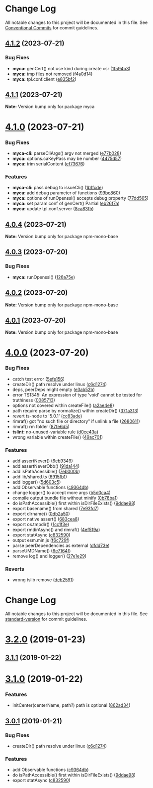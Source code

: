 # Change Log

All notable changes to this project will be documented in this file.
See [Conventional Commits](https://conventionalcommits.org) for commit guidelines.

## [4.1.2](https://github.com/waitingsong/node-myca/compare/v4.1.1...v4.1.2) (2023-07-21)


### Bug Fixes

* **myca:** genCert() not use kind during create csr ([1f594b3](https://github.com/waitingsong/node-myca/commit/1f594b3570ea2e3ad1e3b691ba971359cfadab32))
* **myca:** tmp files not removed ([f4a0d14](https://github.com/waitingsong/node-myca/commit/f4a0d14aae62f7485853f66916ecdb7a00909455))
* **myca:** tpl.conf.client ([e835bf2](https://github.com/waitingsong/node-myca/commit/e835bf250f2a00317ecb4cee20ad9ad6b5fbcd5b))





## [4.1.1](https://github.com/waitingsong/node-myca/compare/v4.1.0...v4.1.1) (2023-07-21)

**Note:** Version bump only for package myca





# [4.1.0](https://github.com/waitingsong/node-myca/compare/v4.0.4...v4.1.0) (2023-07-21)


### Bug Fixes

* **myca-cli:** parseCliArgs() argv not merged ([e77b028](https://github.com/waitingsong/node-myca/commit/e77b028a9881b725b19bc9e5d1a84924d47e5ae5))
* **myca:** options.caKeyPass may be number ([4475d57](https://github.com/waitingsong/node-myca/commit/4475d57a8d8561d51a12abdf0103b489d9a1b445))
* **myca:** trim serialContent ([ef73676](https://github.com/waitingsong/node-myca/commit/ef73676b9814991003fb5785e03ceaf69ea7498a))


### Features

* **myca-cli:** pass debug to issueCli() ([1b1fcde](https://github.com/waitingsong/node-myca/commit/1b1fcdebf4fe485e3b75333c99f35b71820d7743))
* **myca:** add debug parameter of functions ([99bc860](https://github.com/waitingsong/node-myca/commit/99bc8603674354a49ea7383476b5e5ece89e6996))
* **myca:** options of runOpenssl() accepts debug property ([77dd565](https://github.com/waitingsong/node-myca/commit/77dd5659f6b75888053ec66e3dd681a4921ac869))
* **myca:** set param conf of genCert() Partial ([eb26f7a](https://github.com/waitingsong/node-myca/commit/eb26f7abc09e5a8c5c31d14b75ae722fd6132b4e))
* **myca:** update tpl.conf.server ([8ca83fb](https://github.com/waitingsong/node-myca/commit/8ca83fb5fe20d3c45c87a2a7339701bce8532efb))





## [4.0.4](https://github.com/waitingsong/node-myca/compare/v4.0.3...v4.0.4) (2023-07-21)

**Note:** Version bump only for package npm-mono-base





## [4.0.3](https://github.com/waitingsong/node-myca/compare/v4.0.2...v4.0.3) (2023-07-20)


### Bug Fixes

* **myca:** runOpenssl() ([126a75e](https://github.com/waitingsong/node-myca/commit/126a75e6c0cd6ca8b99ec835a93e4b8fbb18c0cc))





## [4.0.2](https://github.com/waitingsong/node-myca/compare/v4.0.1...v4.0.2) (2023-07-20)

**Note:** Version bump only for package npm-mono-base





## [4.0.1](https://github.com/waitingsong/node-myca/compare/v4.0.0...v4.0.1) (2023-07-20)

**Note:** Version bump only for package npm-mono-base





# [4.0.0](https://github.com/waitingsong/node-myca/compare/v3.2.0...v4.0.0) (2023-07-20)


### Bug Fixes

* catch test error ([5efe156](https://github.com/waitingsong/node-myca/commit/5efe1565f9ab1766a7db9c4055bba570ea9eb49c))
* createDir() path resolve under linux ([c6d1274](https://github.com/waitingsong/node-myca/commit/c6d1274ef6be06e9862023401ad5bf95fc644c49))
* deps, peerDeps might empty ([e3ab52b](https://github.com/waitingsong/node-myca/commit/e3ab52ba14e483c9a49babaffbdbae6f7d77b41d))
* error TS1345: An expression of type 'void' cannot be tested for truthiness ([0085713](https://github.com/waitingsong/node-myca/commit/00857132333434009e302d78f2455ef09a8deaef))
* options not covered within createFile() ([a2ae4e8](https://github.com/waitingsong/node-myca/commit/a2ae4e826f9ed5c29f241fdff2df85928999b3ae))
* path require parse by normalize() within createDir() ([371a313](https://github.com/waitingsong/node-myca/commit/371a31358bd6375929db935abf74e9637f09adb3))
* revert ts-node to '5.0.1' ([cc83ade](https://github.com/waitingsong/node-myca/commit/cc83ade848f646ddf3913f2bfe430cae7756b26e))
* rimraf() got "no such file or directory" if unlink a file ([2680611](https://github.com/waitingsong/node-myca/commit/26806114d82445c7e511ce5eb6ff59d619d420c4))
* rimraf() rm folder ([87fe6d5](https://github.com/waitingsong/node-myca/commit/87fe6d55a3f592f75196f79a1b6136a4ff218e9e))
* **tslint:** no-unused-variable rule ([d0ce43a](https://github.com/waitingsong/node-myca/commit/d0ce43a5bb8a87caedd4858c40e1549ea58fdc7f))
* wrong variable within createFile() ([49ac701](https://github.com/waitingsong/node-myca/commit/49ac70106943ee7a689350f52063e91b24d0d963))


### Features

* add assertNever() ([6eb9349](https://github.com/waitingsong/node-myca/commit/6eb934998573aaa46653f0ed4fdccd37b17e0325))
* add assertNeverObb() ([91da144](https://github.com/waitingsong/node-myca/commit/91da144c1614a34a3483b7eacfa4787751b79b38))
* add isPathAcessible() ([7eb000b](https://github.com/waitingsong/node-myca/commit/7eb000bc896e0feaa4588ef9fa1ea59173b8242f))
* add lib/shared.ts ([6915fb1](https://github.com/waitingsong/node-myca/commit/6915fb194a124babd924d6b5baea18100db47155))
* add logger() ([5d603c5](https://github.com/waitingsong/node-myca/commit/5d603c5b9d998479c878a56b480fdbc59720125f))
* add Observable functions ([c9364db](https://github.com/waitingsong/node-myca/commit/c9364db556ad9df7f5ce4276e4f6115a73efb183))
* change logger() to accept more args ([b5d0ca4](https://github.com/waitingsong/node-myca/commit/b5d0ca4f1a4aa9057399ba324d27006b28890be4))
* compile output bundle file without minify ([0b78ba1](https://github.com/waitingsong/node-myca/commit/0b78ba142519ff4bca61224fe3705d21807d74ea))
* do isPathAccessible() first within isDirFileExists() ([9ddae98](https://github.com/waitingsong/node-myca/commit/9ddae98cec56ab8b230f0d5c7e0c225dd8669a55))
* export basename() from shared ([7e93fd7](https://github.com/waitingsong/node-myca/commit/7e93fd7d47760f293261deb5c8e39acffc4366c0))
* export dirname() ([0db2a50](https://github.com/waitingsong/node-myca/commit/0db2a5032b57a5e65c4763b91a008402b826d613))
* export native assert() ([683cea8](https://github.com/waitingsong/node-myca/commit/683cea8d3bfc1f24ad50e8f0c812a3b206e326d1))
* export os.tmpdir() ([1cc1f3e](https://github.com/waitingsong/node-myca/commit/1cc1f3e63acf78c55963000da8de411430de88ac))
* export rmdirAsync() and rimraf() ([4ef519a](https://github.com/waitingsong/node-myca/commit/4ef519a9a6863d4dc0f64d7456ac2fcaac40f859))
* export statAsync ([c832590](https://github.com/waitingsong/node-myca/commit/c832590abd803011e2157fa01dba343f327f0fdc))
* output esm.min.js ([f6c729f](https://github.com/waitingsong/node-myca/commit/f6c729f2391f2eb0f673f4b90d4269d97ec7c52a))
* parse peerDependencies as external ([dfdd73e](https://github.com/waitingsong/node-myca/commit/dfdd73e298df1ba19a1ebd677e0fdc8b0e7b5643))
* parseUMDName() ([6e7164f](https://github.com/waitingsong/node-myca/commit/6e7164f5b1463f177d7ed952dc07e5e2b913adba))
* remove log() and logger() ([27e1e29](https://github.com/waitingsong/node-myca/commit/27e1e29489b4f6f12cdae5200325c3065d3155f0))


### Reverts

* wrong tslib remove ([deb2591](https://github.com/waitingsong/node-myca/commit/deb259138c82348276a8b2c4a8396785bee2ea7c))





# Change Log

All notable changes to this project will be documented in this file. See [standard-version](https://github.com/conventional-changelog/standard-version) for commit guidelines.

<a name="3.2.0"></a>
# [3.2.0](https://github.com/waitingsong/node-myca/compare/v3.1.1...v3.2.0) (2019-01-23)



<a name="3.1.1"></a>
## [3.1.1](https://github.com/waitingsong/node-myca/compare/v3.1.0...v3.1.1) (2019-01-22)



<a name="3.1.0"></a>
# [3.1.0](https://github.com/waitingsong/node-myca/compare/v3.0.1...v3.1.0) (2019-01-22)


### Features

* initCenter(centerName, path?) path is optional ([862ad34](https://github.com/waitingsong/node-myca/commit/862ad34))



<a name="3.0.1"></a>
## [3.0.1](https://github.com/waitingsong/node-myca/compare/v3.0.0...v3.0.1) (2019-01-21)


### Bug Fixes

* createDir() path resolve under linux ([c6d1274](https://github.com/waitingsong/node-myca/commit/c6d1274))


### Features

* add Observable functions ([c9364db](https://github.com/waitingsong/node-myca/commit/c9364db))
* do isPathAccessible() first within isDirFileExists() ([9ddae98](https://github.com/waitingsong/node-myca/commit/9ddae98))
* export statAsync ([c832590](https://github.com/waitingsong/node-myca/commit/c832590))
